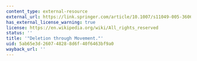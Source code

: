 ```yaml
---
content_type: external-resource
external_url: https://link.springer.com/article/10.1007/s11049-005-3606-3
has_external_license_warning: true
license: https://en.wikipedia.org/wiki/All_rights_reserved
status: ''
title: '"Deletion through Movement."'
uid: 5ab65e3d-2607-4828-8d6f-40f6463bf9a0
wayback_url: ''
---
```

